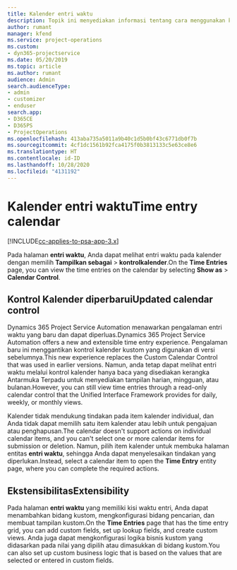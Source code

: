 ```yaml
---
title: Kalender entri waktu
description: Topik ini menyediakan informasi tentang cara menggunakan kalender entri waktu.
author: rumant
manager: kfend
ms.service: project-operations
ms.custom:
- dyn365-projectservice
ms.date: 05/20/2019
ms.topic: article
ms.author: rumant
audience: Admin
search.audienceType:
- admin
- customizer
- enduser
search.app:
- D365CE
- D365PS
- ProjectOperations
ms.openlocfilehash: 413aba735a5011a9b40c1d5b0bf43c6771db0f7b
ms.sourcegitcommit: 4cf1dc1561b92fca4175f0b3813133c5e63ce8e6
ms.translationtype: HT
ms.contentlocale: id-ID
ms.lasthandoff: 10/28/2020
ms.locfileid: "4131192"
---
```

# <a name="time-entry-calendar"></a><span data-ttu-id="4d047-103">Kalender entri waktu</span><span class="sxs-lookup"><span data-stu-id="4d047-103">Time entry calendar</span></span>

[!INCLUDE[cc-applies-to-psa-app-3.x](../includes/cc-applies-to-psa-app-3x.md)]

<span data-ttu-id="4d047-104">Pada halaman **entri waktu**, Anda dapat melihat entri waktu pada kalender dengan memilih **Tampilkan sebagai** \> **kontrolkalender**.</span><span class="sxs-lookup"><span data-stu-id="4d047-104">On the **Time Entries** page, you can view the time entries on the calendar by selecting **Show as** \> **Calendar Control**.</span></span>

## <a name="updated-calendar-control"></a><span data-ttu-id="4d047-105">Kontrol Kalender diperbarui</span><span class="sxs-lookup"><span data-stu-id="4d047-105">Updated calendar control</span></span>

<span data-ttu-id="4d047-106">Dynamics 365 Project Service Automation menawarkan pengalaman entri waktu yang baru dan dapat diperluas.</span><span class="sxs-lookup"><span data-stu-id="4d047-106">Dynamics 365 Project Service Automation offers a new and extensible time entry experience.</span></span> <span data-ttu-id="4d047-107">Pengalaman baru ini menggantikan kontrol kalender kustom yang digunakan di versi sebelumnya.</span><span class="sxs-lookup"><span data-stu-id="4d047-107">This new experience replaces the Custom Calendar Control that was used in earlier versions.</span></span> <span data-ttu-id="4d047-108">Namun, anda tetap dapat melihat entri waktu melalui kontrol kalender hanya baca yang disediakan kerangka Antarmuka Terpadu untuk menyediakan tampilan harian, mingguan, atau bulanan.</span><span class="sxs-lookup"><span data-stu-id="4d047-108">However, you can still view time entries through a read-only calendar control that the Unified Interface Framework provides for daily, weekly, or monthly views.</span></span>

<span data-ttu-id="4d047-109">Kalender tidak mendukung tindakan pada item kalender individual, dan Anda tidak dapat memilih satu item kalender atau lebih untuk pengajuan atau penghapusan.</span><span class="sxs-lookup"><span data-stu-id="4d047-109">The calendar doesn't support actions on individual calendar items, and you can't select one or more calendar items for submission or deletion.</span></span> <span data-ttu-id="4d047-110">Namun, pilih item kalender untuk membuka halaman entitas **entri waktu**, sehingga Anda dapat menyelesaikan tindakan yang diperlukan.</span><span class="sxs-lookup"><span data-stu-id="4d047-110">Instead, select a calendar item to open the **Time Entry** entity page, where you can complete the required actions.</span></span>

## <a name="extensibility"></a><span data-ttu-id="4d047-111">Ekstensibilitas</span><span class="sxs-lookup"><span data-stu-id="4d047-111">Extensibility</span></span>

<span data-ttu-id="4d047-112">Pada halaman **entri waktu** yang memiliki kisi waktu entri, Anda dapat menambahkan bidang kustom, mengkonfigurasi bidang pencarian, dan membuat tampilan kustom.</span><span class="sxs-lookup"><span data-stu-id="4d047-112">On the **Time Entries** page that has the time entry grid, you can add custom fields, set up lookup fields, and create custom views.</span></span> <span data-ttu-id="4d047-113">Anda juga dapat mengkonfigurasi logika bisnis kustom yang didasarkan pada nilai yang dipilih atau dimasukkan di bidang kustom.</span><span class="sxs-lookup"><span data-stu-id="4d047-113">You can also set up custom business logic that is based on the values that are selected or entered in custom fields.</span></span>
